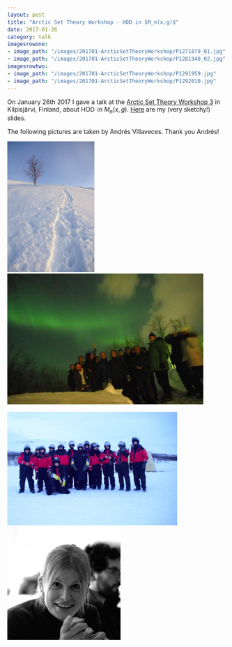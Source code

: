 ```yaml
---
layout: post
title: "Arctic Set Theory Workshop - HOD in $M_n(x,g)$" 
date: 2017-01-26
category: talk
imagesrowone: 
- image_path: "/images/201701-ArcticSetTheoryWorkshop/P1271879_01.jpg"
- image_path: "/images/201701-ArcticSetTheoryWorkshop/P1281940_02.jpg"
imagesrowtwo:
- image_path: "/images/201701-ArcticSetTheoryWorkshop/P1291959.jpg"
- image_path: "/images/201701-ArcticSetTheoryWorkshop/P1292010.jpg"
---
```


On January 26th 2017 I gave a talk at the
[Arctic Set Theory Workshop 3](http://www.math.helsinki.fi/logic/arctic/2017/)
in Kilpisjärvi, Finland, about $\operatorname{HOD}$ in
$M_n(x,g)$. [Here](http://www.logic.univie.ac.at/~uhlenbrock/Slides/2017ArcticSetTheoryWorkshop/Talk.pdf)
are my (very sketchy!) slides.


The following pictures are taken by Andrés Villaveces. Thank you
Andrés!


<img src="/images/201701-ArcticSetTheoryWorkshop/P1271879_01.jpg"
style="height: 300px;"/> <img
src="/images/201701-ArcticSetTheoryWorkshop/P1281940_02.jpg"
style="height: 300px;"/> 

<img src="/images/201701-ArcticSetTheoryWorkshop/P1291959.jpg"
style="height: 260px;"/> <img
src="/images/201701-ArcticSetTheoryWorkshop/P1292010.jpg"
style="height: 260px;"/> 

